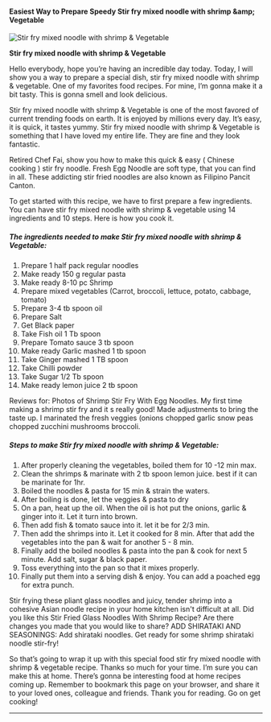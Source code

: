             

#### Easiest Way to Prepare Speedy Stir fry mixed noodle with shrimp &amp;amp; Vegetable

![Stir fry mixed noodle with shrimp &amp; Vegetable](https://img-global.cpcdn.com/recipes/1014ee1acd2b63db/751x532cq70/stir-fry-mixed-noodle-with-shrimp-vegetable-recipe-main-photo.jpg)

**Stir fry mixed noodle with shrimp &amp; Vegetable**

Hello everybody, hope you’re having an incredible day today. Today, I will show you a way to prepare a special dish, stir fry mixed noodle with shrimp & vegetable. One of my favorites food recipes. For mine, I’m gonna make it a bit tasty. This is gonna smell and look delicious.

Stir fry mixed noodle with shrimp & Vegetable is one of the most favored of current trending foods on earth. It is enjoyed by millions every day. It’s easy, it is quick, it tastes yummy. Stir fry mixed noodle with shrimp & Vegetable is something that I have loved my entire life. They are fine and they look fantastic.

Retired Chef Fai, show you how to make this quick & easy ( Chinese cooking ) stir fry noodle. Fresh Egg Noodle are soft type, that you can find in all. These addicting stir fried noodles are also known as Filipino Pancit Canton.

To get started with this recipe, we have to first prepare a few ingredients. You can have stir fry mixed noodle with shrimp & vegetable using 14 ingredients and 10 steps. Here is how you cook it.

##### The ingredients needed to make Stir fry mixed noodle with shrimp & Vegetable:

1.  Prepare 1 half pack regular noodles
2.  Make ready 150 g regular pasta
3.  Make ready 8-10 pc Shrimp
4.  Prepare mixed vegetables (Carrot, broccoli, lettuce, potato, cabbage, tomato)
5.  Prepare 3-4 tb spoon oil
6.  Prepare Salt
7.  Get Black paper
8.  Take Fish oil 1 Tb spoon
9.  Prepare Tomato sauce 3 tb spoon
10.  Make ready Garlic mashed 1 tb spoon
11.  Take Ginger mashed 1 TB spoon
12.  Take Chilli powder
13.  Take Sugar 1/2 Tb spoon
14.  Make ready lemon juice 2 tb spoon

Reviews for: Photos of Shrimp Stir Fry With Egg Noodles. My first time making a shrimp stir fry and it s really good! Made adjustments to bring the taste up. I marinated the fresh veggies (onions chopped garlic snow peas chopped zucchini mushrooms broccoli.

##### Steps to make Stir fry mixed noodle with shrimp & Vegetable:

1.  After properly cleaning the vegetables, boiled them for 10 -12 min max.
2.  Clean the shrimps & marinate with 2 tb spoon lemon juice. best if it can be marinate for 1hr.
3.  Boiled the noodles & pasta for 15 min & strain the waters.
4.  After boiling is done, let the veggies & pasta to dry
5.  On a pan, heat up the oil. When the oil is hot put the onions, garlic & ginger into it. Let it turn into brown.
6.  Then add fish & tomato sauce into it. let it be for 2/3 min.
7.  Then add the shrimps into it. Let it cooked for 8 min. After that add the vegetables into the pan & wait for another 5 - 8 min.
8.  Finally add the boiled noodles & pasta into the pan & cook for next 5 minute. Add salt, sugar & black paper.
9.  Toss everything into the pan so that it mixes properly.
10.  Finally put them into a serving dish & enjoy. You can add a poached egg for extra punch.

Stir frying these pliant glass noodles and juicy, tender shrimp into a cohesive Asian noodle recipe in your home kitchen isn't difficult at all. Did you like this Stir Fried Glass Noodles With Shrimp Recipe? Are there changes you made that you would like to share? ADD SHIRATAKI AND SEASONINGS: Add shirataki noodles. Get ready for some shrimp shirataki noodle stir-fry!

So that’s going to wrap it up with this special food stir fry mixed noodle with shrimp & vegetable recipe. Thanks so much for your time. I’m sure you can make this at home. There’s gonna be interesting food at home recipes coming up. Remember to bookmark this page on your browser, and share it to your loved ones, colleague and friends. Thank you for reading. Go on get cooking!

* * *